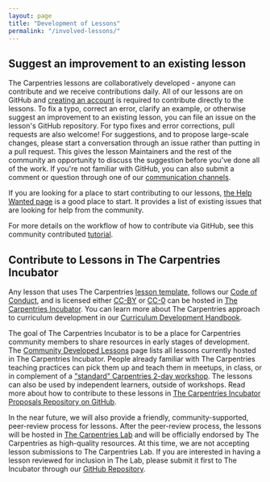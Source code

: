 ```yaml
---
layout: page
title: "Development of Lessons"
permalink: "/involved-lessons/"
---
```


## Suggest an improvement to an existing lesson

The Carpentries lessons are collaboratively developed - anyone can contribute and we receive contributions daily.
All of our lessons are on GitHub and [creating an account][join-github] is required to contribute directly to the lessons. To fix a typo,
correct an
error, clarify an example, or otherwise suggest an improvement to an existing lesson, you can file an issue on the lesson's GitHub
repository. For typo fixes and error corrections, pull requests are also welcome!
For suggestions, and to propose large-scale changes,
please start a conversation through an issue rather than putting in a pull request. This gives the lesson Maintainers and the rest of the
community an opportunity to discuss the suggestion before you've done all of the work. If you're not familiar with GitHub, you can
also submit a comment or question through one of our [communication channels][comms].

If you are looking for a place to start contributing to our lessons, [the Help Wanted page](/help-wanted-issues/) is a good place to start.
It provides a list of existing issues that are looking for help from the community.

For more details on the workflow of how to contribute via GitHub, see this community contributed [tutorial][git-tutorial].

## Contribute to Lessons in The Carpentries Incubator

Any lesson that uses The Carpentries [lesson template][lesson-template], follows our [Code of Conduct][coc], and is licensed either [CC-BY][cc-by] or [CC-0][cc-0] can be hosted in [The Carpentries Incubator](https://carpentries-incubator.org/). You can learn more about The Carpentries approach to curriculum development in our [Curriculum Development Handbook][cdh].

The goal of The Carpentries Incubator is to be a place for Carpentries community members to share resources in early stages of development. The [Community Developed Lessons][community-lessons] page lists all lessons currently hosted in The Carpentries Incubator. People already familiar with The Carpentries teaching practices can pick them up and teach them in meetups, in class, or in complement of a ["standard" Carpentries 2-day workshop](/workshops/#workshop-core). The lessons can also be used by independent learners, outside of workshops.  Read more about how to contribute to these lessons in [The Carpentries Incubator Proposals Repository on GitHub](https://github.com/carpentries-incubator/proposals#readme).

In the near future, we will also provide a friendly, community-supported, peer-review process for lessons.
After the peer-review process, the lessons will be hosted in [The Carpentries Lab][carpentries-lab] and will be officially endorsed
by The Carpentries as high-quality resources. At this time, we are not accepting lesson submissions to The Carpentries Lab. If you
are interested in having a lesson reviewed for inclusion in The Lab, please submit it first to The Incubator through our
[GitHub Repository](https://github.com/carpentries-incubator/proposals#readme).


[git-tutorial]: https://github.com/carpentries-incubator/swc_github_flow/blob/master/for_novice_contributors.md
[incubator]: https://github.com/carpentries-incubator/proposals/blob/master/README.md
[join-github]: https://github.com/join
[cc-0]: https://creativecommons.org/share-your-work/public-domain/cc0/
[cc-by]: https://creativecommons.org/licenses/by/4.0/
[cdh]: https://cdh.carpentries.org/
[carpentries-lab]: https://github.com/carpentrieslab/proposals
[coc]: https://docs.carpentries.org/topic_folders/policies/code-of-conduct.html#code-of-conduct-summary-view
[comms]: https://carpentries.org/connect/
[community-lessons]: https://carpentries.org/community-lessons/
[issues]: https://github.com/carpentries-incubator/proposals/issues
[lesson-template]: https://github.com/carpentries/styles
